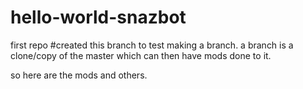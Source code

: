 # hello-world-snazbot
first repo
#created this branch to test making a branch. a branch is a clone/copy of the master which can then have mods done to it. 

so here are the mods and others. 
